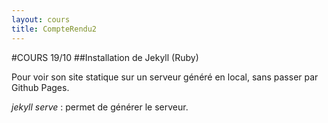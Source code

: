 ```yaml
---
layout: cours
title: CompteRendu2
---
```

#COURS 19/10
##Installation de Jekyll (Ruby)

Pour voir son site statique sur un serveur généré en local, sans passer par Github Pages.

*jekyll serve* : permet de générer le serveur.
